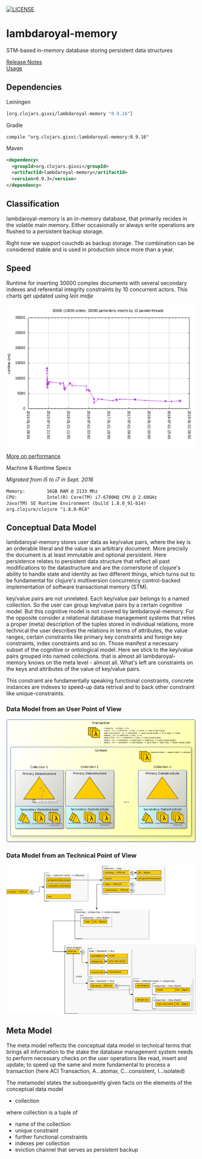 [![LICENSE](https://img.shields.io/badge/license-Anti%20996-blue.svg?style=flat-square)](https://github.com/996icu/996.ICU/blob/master/LICENSE)

# lambdaroyal-memory
STM-based in-memory database storing persistent data structures

[Release Notes](https://github.com/gixxi/lambdaroyal-memory/blob/master/relnotes.md)<br/>
[Usage](https://github.com/gixxi/lambdaroyal-memory/blob/master/doc/usage.md)

## Dependencies

Leiningen

```clojure
[org.clojars.gixxi/lambdaroyal-memory "0.9.16"]
```

Gradle
```
compile "org.clojars.gixxi:lambdaroyal-memory:0.9.16"
```

Maven

```xml
<dependency>
  <groupId>org.clojars.gixxi</groupId>
  <artifactId>lambdaroyal-memory</artifactId>
  <version>0.9.3</version>
</dependency>
```

## Classification

lambdaroyal-memory is an in-memory database, that primarily recides in the volatile main memory. Either occasionally or always write operations are flushed to a persistent backup storage.

Right now we support couchdb as backup storage. The combination can be considered stable and is used in production since more than a year.

## Speed

Runtime for inserting 30000 complex documents with several secondary indexes and referential integrity constraints by 10 concurrent actors. This charts get updated using *lein midje*

![](https://raw.githubusercontent.com/gixxi/lambdaroyal-memory/master/test/stats/30000insertsBy10Threads.png)

[More on performance](https://github.com/gixxi/lambdaroyal-memory/blob/master/doc/performance.md)

Machine & Runtime Specs

*Migrated from i5 to i7 in Sept. 2016*

```
Memory:        16GB RAM @ 2133 Mhz
CPU:           Intel(R) Core(TM) i7-6700HQ CPU @ 2.60GHz
Java(TM) SE Runtime Environment (build 1.8.0_91-b14)
org.clojure/clojure "1.8.0-RC4"
```

## Conceptual Data Model

lambdaroyal-memory stores user data as key/value pairs, where the key is
an orderable literal and the value is an arbitrary document. More
precisily the document is at least immutable and optional
persistent. Here persistence relates to persistent data structure that
reflect all past modifications to the datastructure and are the
cornerstone of clojure's ability to handle state and identity as two
different things, which turns out to be fundamental for clojure's
multiversion concurrency control-backed implementation of software
transactional memory (STM).

key/value pairs are not unrelated. Each key/value pair belongs to a
named collection. So the user can group key/value pairs by a certain
cognitive model. But this cognitive model is not covered by
lambdaroyal-memory. For the opposite consider a relational database
management systems that relies a proper (meta) description of the tuples
stored in individual relations, more technical the user describes the
relations in terms of attributes, the value ranges, certain constraints
like primary key constraints and foreign key constraints, index
constraints and so on. Those manifest a necessary subset of the
cognitive or ontological model.
Here we stick to the key/value pairs grouped into named
collections. that is almost all lambdaroyal-memory knows on the meta
level - almost all. What's left are constraints on the keys and
attributes of the value of key/value pairs.

This constraint are fundamentally speaking functional constraints,
concrete instances are indexes to speed-up data retrival and to back
other constraint like unique-constraints.

### Data Model from an User Point of View

![](https://raw.githubusercontent.com/gixxi/lambdaroyal-memory/master/design/current.datastructures/abstraction.high.png)

### Data Model from an Technical Point of View

![](https://raw.githubusercontent.com/gixxi/lambdaroyal-memory/master/design/current.datastructures/abstraction.low.png)

## Meta Model

The meta model reflects the conceptual data model in technical terms
that brings all information to the stake the database management system
needs to perform necessary checks on the user operations like read,
insert and update; to speed up the same and more fundamental to process
a transaction (here ACI Transaction, A...atomar, C...consistent,
I...isolated)

The metamodel states the subsequently given facts on the elements of the
conceptual data model

* collection

where collection is a tuple of 

* name of the collection
* unique constraint
* further functional constraints
* indexes per collection
* eviction channel that serves as persistent backup
